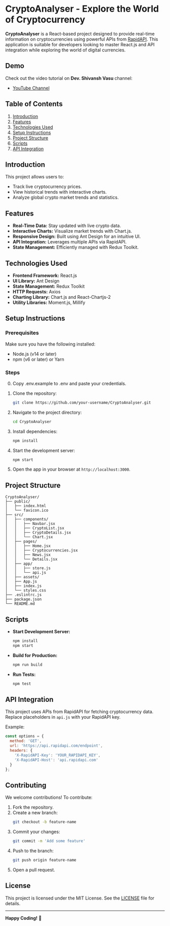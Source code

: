 # CryptoAnalyser - Explore the World of Cryptocurrency

**CryptoAnalyser** is a React-based project designed to provide real-time information on cryptocurrencies using powerful APIs from [RapidAPI](https://rapidapi.com). This application is suitable for developers looking to master React.js and API integration while exploring the world of digital currencies.

## Demo
Check out the video tutorial on **Dev. Shivansh Vasu** channel:
- [YouTube Channel](https://www.youtube.com/@shivanshvasu/videos)

## Table of Contents
1. [Introduction](#introduction)
2. [Features](#features)
3. [Technologies Used](#technologies-used)
4. [Setup Instructions](#setup-instructions)
5. [Project Structure](#project-structure)
6. [Scripts](#scripts)
7. [API Integration](#api-integration)

## Introduction
This project allows users to:
- Track live cryptocurrency prices.
- View historical trends with interactive charts.
- Analyze global crypto market trends and statistics.

## Features
- **Real-Time Data:** Stay updated with live crypto data.
- **Interactive Charts:** Visualize market trends with Chart.js.
- **Responsive Design:** Built using Ant Design for an intuitive UI.
- **API Integration:** Leverages multiple APIs via RapidAPI.
- **State Management:** Efficiently managed with Redux Toolkit.

## Technologies Used
- **Frontend Framework:** React.js
- **UI Library:** Ant Design
- **State Management:** Redux Toolkit
- **HTTP Requests:** Axios
- **Charting Library:** Chart.js and React-Chartjs-2
- **Utility Libraries:** Moment.js, Millify

## Setup Instructions
### Prerequisites
Make sure you have the following installed:
- Node.js (v14 or later)
- npm (v6 or later) or Yarn

### Steps
0. Copy .env.example to .env and paste your credentials.
1. Clone the repository:
   ```bash
   git clone https://github.com/your-username/CryptoAnalyser.git
   ```

2. Navigate to the project directory:
   ```bash
   cd CryptoAnalyser
   ```

3. Install dependencies:
   ```bash
   npm install
   ```

4. Start the development server:
   ```bash
   npm start
   ```

5. Open the app in your browser at `http://localhost:3000`.

## Project Structure
```
CryptoAnalyser/
├── public/
│   ├── index.html
│   └── favicon.ico
├── src/
│   ├── components/
│   │   ├── Navbar.jsx
│   │   ├── CryptoList.jsx
│   │   ├── CryptoDetails.jsx
│   │   └── Chart.jsx
│   ├── pages/
│   │   ├── Home.jsx
│   │   ├── Cryptocurrencies.jsx
│   │   ├── News.jsx
│   │   └── Details.jsx
│   ├── app/
│   │   ├── store.js
│   │   └── api.js
│   ├── assets/
│   ├── App.js
│   ├── index.js
│   └── styles.css
├── .eslintrc.js
├── package.json
└── README.md
```

## Scripts
- **Start Development Server:**
  ```bash
  npm install
  npm start
  ```

- **Build for Production:**
  ```bash
  npm run build
  ```

- **Run Tests:**
  ```bash
  npm test
  ```

## API Integration
This project uses APIs from RapidAPI for fetching cryptocurrency data. Replace placeholders in `api.js` with your RapidAPI key.

Example:
```javascript
const options = {
  method: 'GET',
  url: 'https://api.rapidapi.com/endpoint',
  headers: {
    'X-RapidAPI-Key': 'YOUR_RAPIDAPI_KEY',
    'X-RapidAPI-Host': 'api.rapidapi.com'
  }
};
```

## Contributing
We welcome contributions! To contribute:
1. Fork the repository.
2. Create a new branch:
   ```bash
   git checkout -b feature-name
   ```
3. Commit your changes:
   ```bash
   git commit -m 'Add some feature'
   ```
4. Push to the branch:
   ```bash
   git push origin feature-name
   ```
5. Open a pull request.

## License
This project is licensed under the MIT License. See the [LICENSE](LICENSE) file for details.

---
**Happy Coding!** 🎉

